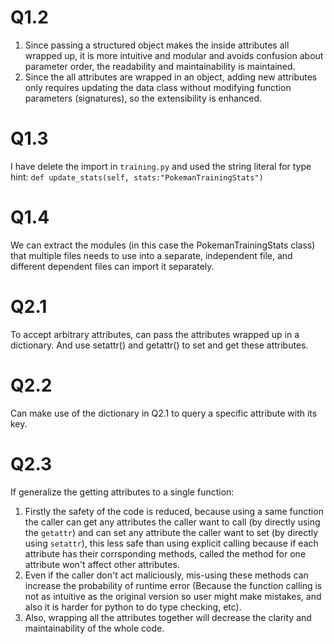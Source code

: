 # Q1.2
1. Since passing a structured object makes the inside attributes all wrapped up, it is more intuitive and modular and avoids confusion about parameter order, the readability and maintainability is maintained.
2. Since the all attributes are wrapped in an object, adding new attributes only requires updating the data class without modifying function parameters (signatures), so the extensibility is enhanced.

# Q1.3
I have delete the import in `training.py` and used the string literal for type hint: `def update_stats(self, stats:"PokemanTrainingStats")`

# Q1.4
We can extract the modules (in this case the PokemanTrainingStats class) that multiple files needs to use into a separate, independent file, and different dependent files can import it separately.

# Q2.1
To accept arbitrary attributes, can pass the attributes wrapped up in a dictionary. And use setattr() and getattr() to set and get these attributes.

# Q2.2
Can make use of the dictionary in Q2.1 to query a specific attribute with its key.

# Q2.3
If generalize the getting attributes to a single function: 
1. Firstly the safety of the code is reduced, because using a same function the caller can get any attributes the caller want to call (by directly using the `getattr`) and can set any attribute the caller want to set (by directly using `setattr`), this less safe than using explicit calling because if each attribute has their corrsponding methods, called the method for one attribute won't affect other attributes. 
2. Even if the caller don't act maliciously, mis-using these methods can increase the probability of runtime error (Because the function calling is not as intuitive as the original version so user might make mistakes, and also it is harder for python to do type checking, etc). 
3. Also, wrapping all the attributes together will decrease the clarity and maintainability of the whole code.